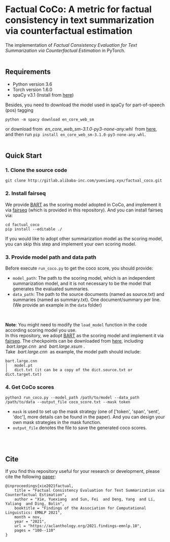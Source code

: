 # Factual CoCo: A metric for factual consistency in text summarization via counterfactual estimation

The implementation of *Factual Consistency Evaluation for Text Summarization via Counterfactual Estimation* in PyTorch.
<br/> <br/>

## Requirements
* Python version 3.6 
* Torch version 1.6.0
* spaCy v3.1 (Install from [here](https://spacy.io/usage)) 

Besides, you need to download the model used in spaCy for part-of-speech (pos) tagging
```
python -m spacy download en_core_web_sm
```
or download from &nbsp;*en_core_web_sm-3.1.0-py3-none-any.whl*&nbsp; from [here](https://github.com/explosion/spacy-models/releases/tag/en_core_web_sm-3.1.0), and then run `pip install en_core_web_sm-3.1.0-py3-none-any.whl`.
<br/> <br/>


## Quick Start
### 1. Clone the source code
```
git clone http://gitlab.alibaba-inc.com/yuexiang.xyx/factual_coco.git
```

### 2. Install fairseq
We provide [BART](https://arxiv.org/abs/1910.13461) as the scoring model adopted in CoCo, and implement it via [fairseq](https://github.com/pytorch/fairseq) (which is provided in this repository). And you can install fairseq via:
```
cd factual_coco
pip install --editable ./
```
If you would like to adopt other summarization model as the scoring model, you can skip this step and implement your own scoring model.


### 3. Provide model path and data path
Before execute `run_coco.py` to get the coco score, you should provide:
* `model_path`: The path to the scoring model, which is an independent summarization model, and it is not necessary to be the model that generates the evaluated summaries.
* `data_path`: The path to the source documents (named as source.txt) and summaries (named as summary.txt). One document/summary per line. (We provide an example in the `data` folder)
<br/>

**Note**: You might need to modify the `load_model` function in the code according scoring model you use.  
In this repository, we adopt [BART](https://arxiv.org/abs/1910.13461) as the scoring model and implement it via [fairseq](https://github.com/pytorch/fairseq).
The checkpoints can be downloaded from [here](https://github.com/pytorch/fairseq/tree/master/examples/bart), including &nbsp;*bart.large.cnn*&nbsp; and &nbsp;*bart.large.xsum*&nbsp;.  
Take &nbsp;*bart.large.cnn*&nbsp; as example, the model path should include:
```
bart.large.cnn
│   model.pt
│   dict.txt (it can be a copy of the dict.source.txt or dict.target.txt)
```

### 4. Get CoCo scores
```
python3 run_coco.py --model_path /path/to/model --data_path /path/to/data --output_file coco_score.txt --mask token
```
* `mask` is used to set up the mask strategy (one of ['token', 'span', 'sent', 'doc'], more details can be found in the paper). And you can design your own mask strategies in the mask function.
* `output_file` denotes the file to save the generated coco scores. 


<br/> <br/>
## Cite
If you find this repository useful for your research or development, please cite the following [paper](https://arxiv.org/abs/2108.13134):
```
@inproceedings{xie2021factual,
    title = "Factual Consistency Evaluation for Text Summarization via Counterfactual Estimation",
    author = "Xie, Yuexiang  and Sun, Fei  and Deng, Yang  and Li, Yaliang  and Ding, Bolin",
    booktitle = "Findings of the Association for Computational Linguistics: EMNLP 2021",
    month = nov,
    year = "2021",
    url = "https://aclanthology.org/2021.findings-emnlp.10",
    pages = "100--110"
}

```

